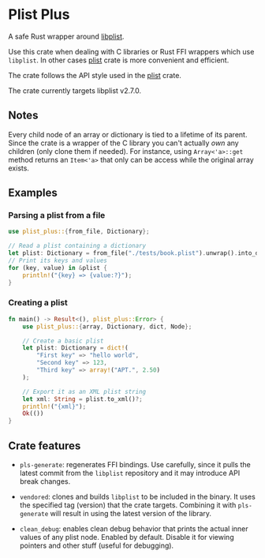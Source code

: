 # Plist Plus

A safe Rust wrapper around [libplist](https://github.com/libimobiledevice/libplist).

Use this crate when dealing with C libraries or Rust FFI wrappers which use `libplist`.
In other cases [plist](https://crates.io/crates/plist) crate is more convenient and efficient.

The crate follows the API style used in the [plist](https://crates.io/crates/plist) crate.

The crate currently targets libplist v2.7.0.

## Notes

Every child node of an array or dictionary is tied to a lifetime of its parent.
Since the crate is a wrapper of the C library you can't actually *own* any children
(only clone them if needed). For instance, using `Array<'a>::get` method returns
an `Item<'a>` that only can be access while the original array exists.

## Examples

### Parsing a plist from a file

```rust
use plist_plus::{from_file, Dictionary};

// Read a plist containing a dictionary
let plist: Dictionary = from_file("./tests/book.plist").unwrap().into_dictionary().unwrap();
// Print its keys and values
for (key, value) in &plist {
    println!("{key} => {value:?}");
}
```

### Creating a plist

```rust
fn main() -> Result<(), plist_plus::Error> {
    use plist_plus::{array, Dictionary, dict, Node};

    // Create a basic plist
    let plist: Dictionary = dict!(
        "First key" => "hello world",
        "Second key" => 123,
        "Third key" => array!("APT.", 2.50)
    );

    // Export it as an XML plist string
    let xml: String = plist.to_xml()?;
    println!("{xml}");
    Ok(())
}
```

## Crate features

* `pls-generate`: regenerates FFI bindings. Use carefully, since it pulls the latest commit from the `libplist` repository and it may introduce API break changes.

* `vendored`: clones and builds `libplist` to be included in the binary. It uses the specified tag (version) that the crate targets. Combining it with `pls-generate` will result in using the latest version of the library.

* `clean_debug`: enables clean debug behavior that prints the actual inner values of any plist node. Enabled by default. Disable it for viewing pointers and other stuff (useful for debugging).
